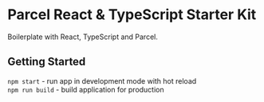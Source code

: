 # Parcel React & TypeScript Starter Kit
Boilerplate with React, TypeScript and Parcel. 

## Getting Started
`npm start` - run app in development mode with hot reload  
`npm run build` - build application for production